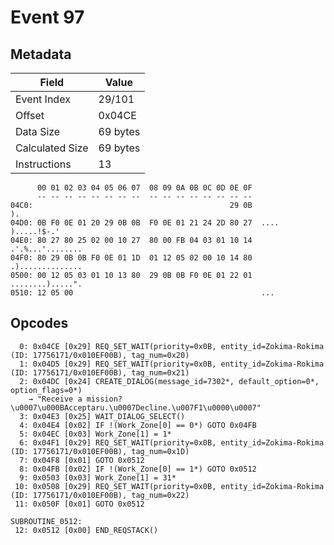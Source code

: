 # Event 97

## Metadata

| Field           | Value    |
|-----------------|----------|
| Event Index     | 29/101   |
| Offset          | 0x04CE   |
| Data Size       | 69 bytes |
| Calculated Size | 69 bytes |
| Instructions    | 13       |

```
      00 01 02 03 04 05 06 07  08 09 0A 0B 0C 0D 0E 0F
      -- -- -- -- -- -- -- --  -- -- -- -- -- -- -- --
04C0:                                            29 0B                ).
04D0: 0B F0 0E 01 20 29 0B 0B  F0 0E 01 21 24 2D 80 27  .... ).....!$-.'
04E0: 80 27 80 25 02 00 10 27  80 00 FB 04 03 01 10 14  .'.%...'........
04F0: 80 29 0B 0B F0 0E 01 1D  01 12 05 02 00 10 14 80  .)..............
0500: 00 12 05 03 01 10 13 80  29 0B 0B F0 0E 01 22 01  ........).....".
0510: 12 05 00                                          ...             
```

## Opcodes

```
  0: 0x04CE [0x29] REQ_SET_WAIT(priority=0x0B, entity_id=Zokima-Rokima (ID: 17756171/0x010EF00B), tag_num=0x20)
  1: 0x04D5 [0x29] REQ_SET_WAIT(priority=0x0B, entity_id=Zokima-Rokima (ID: 17756171/0x010EF00B), tag_num=0x21)
  2: 0x04DC [0x24] CREATE_DIALOG(message_id=7302*, default_option=0*, option_flags=0*)
    → "Receive a mission?\u0007\u000BAcceptaru.\u0007Decline.\u007F1\u0000\u0007"
  3: 0x04E3 [0x25] WAIT_DIALOG_SELECT()
  4: 0x04E4 [0x02] IF !(Work_Zone[0] == 0*) GOTO 0x04FB
  5: 0x04EC [0x03] Work_Zone[1] = 1*
  6: 0x04F1 [0x29] REQ_SET_WAIT(priority=0x0B, entity_id=Zokima-Rokima (ID: 17756171/0x010EF00B), tag_num=0x1D)
  7: 0x04F8 [0x01] GOTO 0x0512
  8: 0x04FB [0x02] IF !(Work_Zone[0] == 1*) GOTO 0x0512
  9: 0x0503 [0x03] Work_Zone[1] = 31*
 10: 0x0508 [0x29] REQ_SET_WAIT(priority=0x0B, entity_id=Zokima-Rokima (ID: 17756171/0x010EF00B), tag_num=0x22)
 11: 0x050F [0x01] GOTO 0x0512

SUBROUTINE_0512:
 12: 0x0512 [0x00] END_REQSTACK()
```
